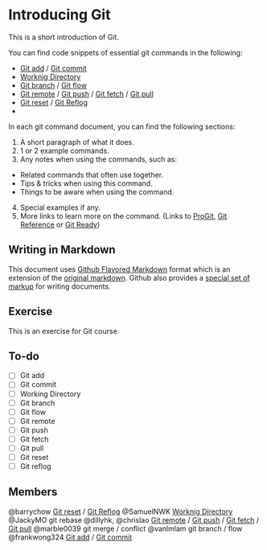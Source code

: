 # Introducing Git

This is a short introduction of Git.

You can find code snippets of essential git commands in the following:

- [Git add](git-add.md) / [Git commit](git-commit.md)
- [Worknig Directory](working-directory.md)
- [Git branch](git-branch.md) / [Git flow](git-flow.md)
- [Git remote](git-remote.md) / [Git push](git-push.md) / [Git fetch](git-fetch.md) / [Git pull](git-pull.md)
- [Git reset](git-reset.md) / [Git Reflog](git-reflog.md)
- 

In each git command document, you can find the following sections:

1. A short paragraph of what it does.
2. 1 or 2 example commands.
3. Any notes when using the commands, such as:
  - Related commands that often use together.
  - Tips & tricks when using this command.
  - Things to be aware when using the command.
4. Special examples if any.
5. More links to learn more on the command. (Links to [ProGit](https://progit.org), [Git Reference](http://git-scm.com/docs) or [Git Ready](http://gitready.com))

## Writing in Markdown

This document uses [Github Flavored Markdown](https://help.github.com/articles/github-flavored-markdown/) format which is an extension of the [original markdown](http://daringfireball.net/projects/markdown/syntax). Github also provides a [special set of markup](https://help.github.com/articles/writing-on-github/) for writing documents.

## Exercise

This is an exercise for Git course.

## To-do

- [ ] Git add
- [ ] Git commit
- [ ] Working Directory
- [ ] Git branch
- [ ] Git flow
- [ ] Git remote
- [ ] Git push
- [ ] Git fetch
- [ ] Git pull
- [ ] Git reset
- [ ] Git reflog

## Members

@barrychow [Git reset](git-reset.md) / [Git Reflog](git-reflog.md)
@SamuelNWK [Worknig Directory](working-directory.md)
@JackyMO git rebase
@dillyhk, @chrislao [Git remote](git-remote.md) / [Git push](git-push.md) / [Git fetch](git-fetch.md) / [Git pull](git-pull.md)
@marble0039 git merge / conflict
@vanlmlam git branch / flow
@frankwong324 [Git add](git-add.md) / [Git commit](git-commit.md)
